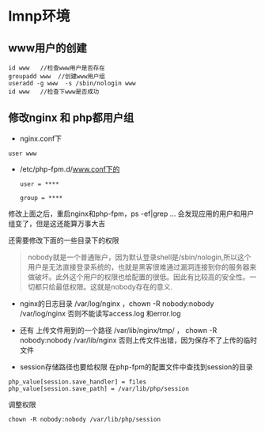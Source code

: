 # lmnp环境

## www用户的创建
```
id www   //检查www用户是否存在
groupadd www  //创建www用户组
useradd -g www  -s /sbin/nologin www
id www   //检查下www是否成功
```


## 修改nginx 和 php都用户组
* nginx.conf下
```
user www
```
* /etc/php-fpm.d/www.conf下的

  ```
  user = ****

  group = ****
  ```
修改上面之后，重启nginx和php-fpm，ps -ef|grep … 会发现应用的用户和用户组变了，但是这还能算万事大吉

还需要修改下面的一些目录下的权限

>nobody就是一个普通账户，因为默认登录shell是/sbin/nologin,所以这个用户是无法直接登录系统的，也就是黑客很难通过漏洞连接到你的服务器来做破坏。此外这个用户的权限也给配置的很低。因此有比较高的安全性。一切都只给最低权限。这就是nobody存在的意义.

* nginx的日志目录 /var/log/nginx ，chown -R nobody:nobody /var/log/nginx 否则不能读写access.log 和error.log

* 还有 上传文件用到的一个路径 /var/lib/nginx/tmp/ ， chown -R nobody:nobody /var/lib/nginx 否则上传文件出错，因为保存不了上传的临时文件

* session存储路径也要给权限
在php-fpm的配置文件中查找到session的目录

```
php_value[session.save_handler] = files
php_value[session.save_path] = /var/lib/php/session
```

调整权限

```
chown -R nobody:nobody /var/lib/php/session
```
